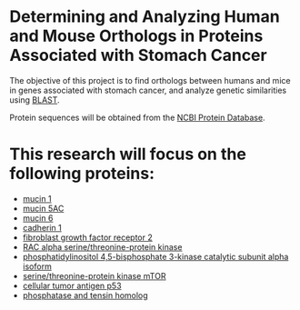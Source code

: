 # Determining and Analyzing Human and Mouse Orthologs in Proteins Associated with Stomach Cancer

The objective of this project is to find orthologs between humans and mice in genes associated with stomach cancer, and analyze genetic similarities using [BLAST](https://blast.ncbi.nlm.nih.gov/Blast.cgi).

Protein sequences will be obtained from the [NCBI Protein Database](https://www.ncbi.nlm.nih.gov/protein/).

# This research will focus on the following proteins:
- [mucin 1](https://www.ncbi.nlm.nih.gov/protein/P15941.3)
- [mucin 5AC](https://www.ncbi.nlm.nih.gov/protein/P98088.4)
- [mucin 6](https://www.ncbi.nlm.nih.gov/protein/AZL49144.1)
- [cadherin 1](https://www.ncbi.nlm.nih.gov/protein/P12830.3)
- [fibroblast growth factor receptor 2](https://www.ncbi.nlm.nih.gov/protein/P21802.1)
- [RAC alpha serine/threonine-protein kinase](https://www.ncbi.nlm.nih.gov/protein/NP_001369360.1)
- [phosphatidylinositol 4,5-bisphosphate 3-kinase catalytic subunit alpha isoform](https://www.ncbi.nlm.nih.gov/protein/NP_006209.2)
- [serine/threonine-protein kinase mTOR](https://www.ncbi.nlm.nih.gov/protein/NP_001373429.1)
- [cellular tumor antigen p53](https://www.ncbi.nlm.nih.gov/protein/P04637.4)
- [phosphatase and tensin homolog](https://www.ncbi.nlm.nih.gov/protein/P60484.1)

